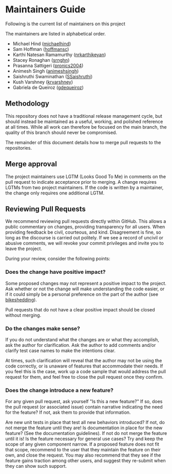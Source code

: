 # Maintainers Guide

Following is the current list of maintainers on this project

The maintainers are listed in alphabetical order.
- Michael Hind ([michaelhind](https://github.com/michaelhind))
- Sam Hoffman ([hoffmansc](https://github.com/hoffmansc))
- Karthi Natesan Ramamurthy ([nrkarthikeyan](https://github.com/nrkarthikeyan))
- Stacey Ronaghan ([srnghn](https://github.com/srnghn))
- Prasanna Sattigeri ([pronics2004](https://github.com/pronics2004))
- Animesh Singh ([animeshsingh](https://github.com/animeshsingh))
- Saishruthi Swaminathan ([SSaishruthi](https://github.com/SSaishruthi))
- Kush Varshney ([krvarshney](https://github.com/krvarshney))
- Gabriela de Queiroz ([gdequeiroz](https://github.com/gdequeiroz))

## Methodology

This repository does not have a traditional release management cycle, but
should instead be maintained as a useful, working, and polished reference at
all times. While all work can therefore be focused on the main branch, the
quality of this branch should never be compromised.

The remainder of this document details how to merge pull requests to the
repositories.

## Merge approval

The project maintainers use LGTM (Looks Good To Me) in comments on the pull
request to indicate acceptance prior to merging. A change requires LGTMs from
two project maintainers. If the code is written by a maintainer, the change
only requires one additional LGTM.

## Reviewing Pull Requests

We recommend reviewing pull requests directly within GitHub. This allows a
public commentary on changes, providing transparency for all users. When
providing feedback be civil, courteous, and kind. Disagreement is fine, so long
as the discourse is carried out politely. If we see a record of uncivil or
abusive comments, we will revoke your commit privileges and invite you to leave
the project.

During your review, consider the following points:

### Does the change have positive impact?

Some proposed changes may not represent a positive impact to the project. Ask
whether or not the change will make understanding the code easier, or if it
could simply be a personal preference on the part of the author (see
[bikeshedding](https://en.wiktionary.org/wiki/bikeshedding)).

Pull requests that do not have a clear positive impact should be closed without
merging.

### Do the changes make sense?

If you do not understand what the changes are or what they accomplish, ask the
author for clarification. Ask the author to add comments and/or clarify test
case names to make the intentions clear.

At times, such clarification will reveal that the author may not be using the
code correctly, or is unaware of features that accommodate their needs. If you
feel this is the case, work up a code sample that would address the pull
request for them, and feel free to close the pull request once they confirm.

### Does the change introduce a new feature?

For any given pull request, ask yourself "Is this a new feature?" If so, does
the pull request (or associated issue) contain narrative indicating the need
for the feature? If not, ask them to provide that information.

Are new unit tests in place that test all new behaviors introduced? If not, do
not merge the feature until they are! Is documentation in place for the new
feature? (See the documentation guidelines). If not do not merge the feature
until it is! Is the feature necessary for general use cases? Try and keep the
scope of any given component narrow. If a proposed feature does not fit that
scope, recommend to the user that they maintain the feature on their own, and
close the request. You may also recommend that they see if the feature gains
traction among other users, and suggest they re-submit when they can show such
support.
